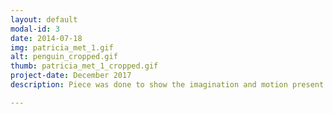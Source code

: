 ```yaml
---
layout: default
modal-id: 3
date: 2014-07-18
img: patricia_met_1.gif
alt: penguin_cropped.gif
thumb: patricia_met_1_cropped.gif
project-date: December 2017
description: Piece was done to show the imagination and motion present in a still moment.

---
```


